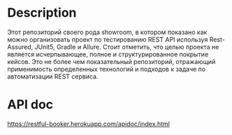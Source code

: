 # Description

Этот репозиторий своего рода showroom, в котором показано как можно организовать проект по тестированию REST API используя Rest-Assured, JUnit5, Gradle и Allure. Стоит отметить, что целью проекта не является исчерпывающее, полное и структурированное покрытие кейсов. Это не более чем показательный репозиторий, отражающий применимость определенных технологий и подходов к задаче по автоматизации REST сервиса.

# API doc

https://restful-booker.herokuapp.com/apidoc/index.html
